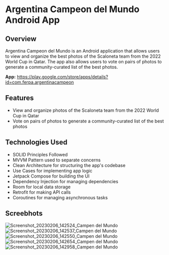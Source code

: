 # Argentina Campeon del Mundo Android App

## Overview
Argentina Campeon del Mundo is an Android application that allows users to view and organize the best photos of the Scaloneta team from the 2022 World Cup in Qatar. The app also allows users to vote on pairs of photos to generate a community-curated list of the best photos.

__App:__ https://play.google.com/store/apps/details?id=com.ferpa.argentinacampeon

## Features
* View and organize photos of the Scaloneta team from the 2022 World Cup in Qatar
* Vote on pairs of photos to generate a community-curated list of the best photos

## Technologies Used
* SOLID Principles Followed
* MVVM Pattern used to separate concerns
* Clean Architecture for structuring the app's codebase
* Use Cases for implementing app logic
* Jetpack Compose for building the UI
* Dependency Injection for managing dependencies
* Room for local data storage
* Retrofit for making API calls
* Coroutines for managing asynchronous tasks

## Screebhots
![Screenshot_20230206_142524_Campen del Mundo](https://user-images.githubusercontent.com/100050838/220635194-3d4af480-3148-44aa-9b97-3cfa40a6d006.jpg)
![Screenshot_20230206_142537_Campen del Mundo](https://user-images.githubusercontent.com/100050838/220635201-7dc7ad16-f252-4d32-b131-1f896d0158ce.jpg)
![Screenshot_20230206_142550_Campen del Mundo](https://user-images.githubusercontent.com/100050838/220635206-6a8f15e8-bcd8-477f-8c33-2ee1fdfb81fd.jpg)
![Screenshot_20230206_142654_Campen del Mundo](https://user-images.githubusercontent.com/100050838/220635220-5cfec8d4-9ca0-4316-a815-764ac03a619f.jpg)
![Screenshot_20230206_142958_Campen del Mundo](https://user-images.githubusercontent.com/100050838/220635227-22eddfe7-1e59-4eb3-b177-b6dabcf8fab4.jpg)
